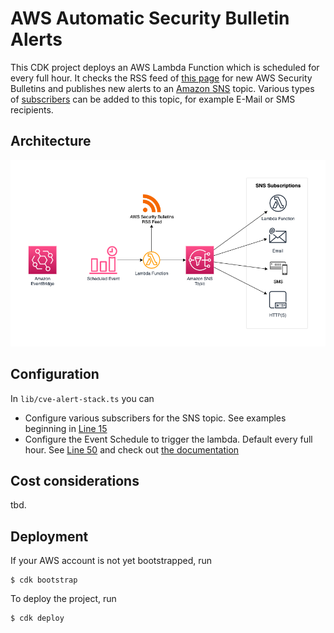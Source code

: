# AWS Automatic Security Bulletin Alerts

This CDK project deploys an AWS Lambda Function which is scheduled for every full hour.
It checks the RSS feed of [this page](https://aws.amazon.com/security/security-bulletins) for new AWS Security Bulletins and publishes new alerts to an [Amazon SNS](https://aws.amazon.com/sns/) topic.
Various types of [subscribers](https://docs.aws.amazon.com/sns/latest/dg/sns-event-destinations.html) can be added to this topic, for example E-Mail or SMS recipients.

## Architecture
![architecture diagram](img/diagram.png "Architecture Diagram")

## Configuration
In `lib/cve-alert-stack.ts` you can
* Configure various subscribers for the SNS topic. See examples beginning in [Line 15](lib/cve-alert-stack.ts#L15)
* Configure the Event Schedule to trigger the lambda. Default every full hour. See [Line 50](lib/cve-alert-stack.ts#L50) and check out [the documentation](https://docs.aws.amazon.com/cdk/api/v1/docs/@aws-cdk_aws-events.CronOptions.html)

## Cost considerations
tbd.

## Deployment
If your AWS account is not yet bootstrapped, run

    $ cdk bootstrap

To deploy the project, run

    $ cdk deploy


